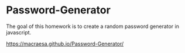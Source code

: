 # Password-Generator

The goal of this homework is to create a random password generator in javascript.


https://macraesa.github.io/Password-Generator/

